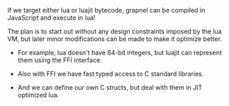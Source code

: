 If we target either lua or luajit bytecode, grapnel can be compiled in
JavaScript and execute in lua!

The plan is to start out without any design constraints imposed by the lua VM,
but later minor modifications can be made to make it optimize better.

- For example, lua doesn't have 64-bit integers, but luajit can represent them
  using the FFI interface.

- Also with FFI we have fast typed access to C standard libraries.
- And we can define our own C structs, but deal with them in JIT optimized lua.
